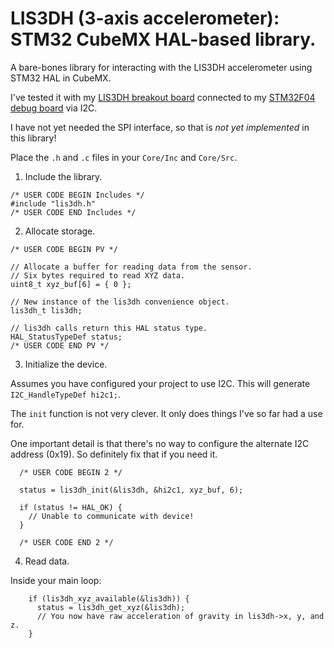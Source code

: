 # LIS3DH (3-axis accelerometer): STM32 CubeMX HAL-based library.

A bare-bones library for interacting with the LIS3DH accelerometer using STM32 HAL in CubeMX.

I've tested it with my [LIS3DH breakout board](https://github.com/jedp/LIS3DH-breakout) connected
to my [STM32F04 debug board](https://github.com/jedp/STM32F042-board-v2) via I2C.

I have not yet needed the SPI interface, so that is *not yet implemented* in this library!

Place the `.h` and `.c` files in your `Core/Inc` and `Core/Src`.

1. Include the library.

```
/* USER CODE BEGIN Includes */
#include "lis3dh.h"
/* USER CODE END Includes */
```

2. Allocate storage.

```
/* USER CODE BEGIN PV */

// Allocate a buffer for reading data from the sensor.
// Six bytes required to read XYZ data.
uint8_t xyz_buf[6] = { 0 };

// New instance of the lis3dh convenience object.
lis3dh_t lis3dh;

// lis3dh calls return this HAL status type.
HAL_StatusTypeDef status;
/* USER CODE END PV */
```

3. Initialize the device.

Assumes you have configured your project to use I2C. This will generate `I2C_HandleTypeDef hi2c1;`.

The `init` function is not very clever. It only does things I've so far had a use for.

One important detail is that there's no way to configure the alternate I2C address (0x19).
So definitely fix that if you need it.

```
  /* USER CODE BEGIN 2 */

  status = lis3dh_init(&lis3dh, &hi2c1, xyz_buf, 6);

  if (status != HAL_OK) {
    // Unable to communicate with device!
  }

  /* USER CODE END 2 */
```

4. Read data.

Inside your main loop:

```
    if (lis3dh_xyz_available(&lis3dh)) {
      status = lis3dh_get_xyz(&lis3dh);
      // You now have raw acceleration of gravity in lis3dh->x, y, and z.
    }
```

